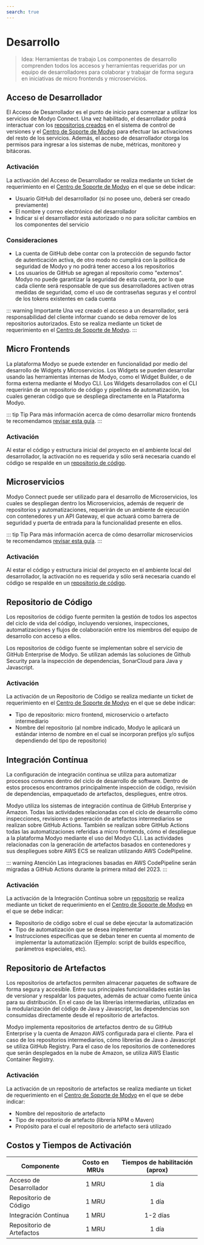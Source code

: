```yaml
---
search: true
---
```


# Desarrollo
>Idea: Herramientas de trabajo
Los componentes de desarrollo comprenden todos los accesos y herramientas requeridas por un equipo de desarrolladores para colaborar y trabajar de forma segura en iniciativas de micro frontends y microservicios.

## Acceso de Desarrollador
El Acceso de Desarrollador es el punto de inicio para comenzar a utilizar los servicios de Modyo Connect. Una vez habilitado, el desarrollador podrá interactuar con los [repositorios creados](#repositorio-de-codigo) en el sistema de control de versiones y el [Centro de Soporte de Modyo](https://support.modyo.com) para efectuar las activaciones del resto de los servicios. Además, el acceso de desarrollador otorga los permisos para ingresar a los sistemas de nube, métricas, monitoreo y bitácoras.

### Activación
La activación del Acceso de Desarrollador se realiza mediante un ticket de requerimiento en el [Centro de Soporte de Modyo](https://support.modyo.com) en el que se debe indicar:
- Usuario GitHub del desarrollador (si no posee uno, deberá ser creado previamente)
- El nombre y correo electrónico del desarrollador
- Indicar si el desarrollador está autorizado o no para solicitar cambios en los componentes del servicio

### Consideraciones
- La cuenta de GitHub debe contar con la protección de segundo factor de autenticación activa, de otro modo no cumplirá con la política de seguridad de Modyo y no podrá tener acceso a los repositorios
- Los usuarios de GitHub se agregan al repositorio como "externos". Modyo no puede garantizar la seguridad de esta cuenta, por lo que cada cliente será responsable de que sus desarrolladores activen otras medidas de seguridad, como el uso de contraseñas seguras y el control de los tokens existentes en cada cuenta

::: warning Importante
Una vez creado el acceso a un desarrollador, será responsabilidad del cliente informar cuando se deba remover de los repositorios autorizados. Esto se realiza mediante un ticket de requerimiento en el [Centro de Soporte de Modyo](https://support.modyo.com).
:::

## Micro Frontends
La plataforma Modyo se puede extender en funcionalidad por medio del desarrollo de Widgets y Microservicios. Los Widgets se pueden desarrollar usando las herramientas internas de Modyo, como el Widget Builder, o de forma externa mediante el Modyo CLI. 
Los Widgets desarrollados con el CLI requerirán de un repositorio de código y pipelines de automatización, los cuales generan código que se despliega directamente en la Plataforma Modyo. 

::: tip Tip
Para más información acerca de cómo desarrollar micro frontends te recomendamos [revisar esta guía](resources.md#desarrollo-de-micro-frontends).
:::

### Activación
Al estar el código y estructura inicial del proyecto en el ambiente local del desarrollador, la activación no es requerida y sólo será necesaria cuando el código se respalde en un [repositorio de código](#repositorio-de-codigo).


## Microservicios
Modyo Connect puede ser utilizado para el desarrollo de Microservicios, los cuales se despliegan dentro los Microservicios, además de requerir de repositorios y automatizaciones, requerirán de un ambiente de ejecución con contenedores y un API Gateway, el que actuará como barrera de seguridad y puerta de entrada para la funcionalidad presente en ellos.

::: tip Tip
Para más información acerca de cómo desarrollar microservicios te recomendamos [revisar esta guía](resources.md#desarrollo-de-micro-frontends).
:::

### Activación
Al estar el código y estructura inicial del proyecto en el ambiente local del desarrollador, la activación no es requerida y sólo será necesaria cuando el código se respalde en un [repositorio de código](#repositorio-de-codigo).

## Repositorio de Código
Los repositorios de código fuente permiten la gestión de todos los aspectos del ciclo de vida del código, incluyendo versiones, inspecciones, automatizaciones y flujos de colaboración entre los miembros del equipo de desarrollo con acceso a ellos.

Los repositorios de código fuente se implementan sobre el servicio de GitHub Enterprise de Modyo. Se utilizan además las soluciones de Github Security para la inspección de dependencias, SonarCloud para Java y Javascript.

### Activación
La activación de un Repositorio de Código se realiza mediante un ticket de requerimiento en el [Centro de Soporte de Modyo](https://support.modyo.com) en el que se debe indicar:
- Tipo de repositorio: micro frontend, microservicio o artefacto intermediario
- Nombre del repositorio (al nombre indicado, Modyo le aplicará un estándar interno de nombre en el cual se incorporan prefijos y/o sufijos dependiendo del tipo de repositorio)


## Integración Contínua
La configuración de integración contínua se utiliza para automatizar procesos comunes dentro del ciclo de desarrollo de software. Dentro de estos procesos encontramos principalmente inspección de código, revisión de dependencias, empaquetado de artefactos, despliegues, entre otros.

Modyo utiliza los sistemas de integración contínua de GitHub Enterprise y Amazon. Todas las actividades relacionadas con el ciclo de desarrollo cómo inspecciones, revisiones o generación de artefactos intermediarios se realizan sobre GitHub Actions. También se realizan sobre GitHub Actions todas las automatizaciones referidas a micro frontends, cómo el despliegue a la plataforma Modyo mediante el uso del Modyo CLI. Las actividades relacionadas con la generación de artefactos basados en contenedores y sus despliegues sobre AWS ECS se realizan utilizando AWS CodePipeline.

::: warning Atención
Las integraciones basadas en AWS CodePipeline serán migradas a GitHub Actions durante la primera mitad del 2023.
:::

### Activación
La activación de la Integración Contínua sobre un [repositorio](#repositorio-de-codigo) se realiza mediante un ticket de requerimiento en el [Centro de Soporte de Modyo](https://support.modyo.com) en el que se debe indicar:
- Repositorio de código sobre el cual se debe ejecutar la automatización
- Tipo de automatización que se desea implementar
- Instrucciones específicas que se deban tener en cuenta al momento de implementar la automatización (Ejemplo: script de builds específico, parámetros especiales, etc).


## Repositorio de Artefactos
Los repositorios de artefactos permiten almacenar paquetes de software de forma segura y accesible. Entre sus principales funcionalidades están las de versionar y respaldar los paquetes, además de actuar como fuente única para su distribución. En el caso de las librerías intermediarias, utilizadas en la modularización del código de Java y Javascript, las dependencias son consumidas directamente desde el repositorio de artefactos.

Modyo implementa repositorios de artefactos dentro de su GitHub Enterprise y la cuenta de Amazon AWS configurada para el cliente. Para el caso de los repositorios intermediarios, cómo librerías de Java o Javascript se utiliza GitHub Registry. Para el caso de los repositorios de contenedores que serán desplegados en la nube de Amazon, se utiliza AWS Elastic Container Registry.

### Activación
La activación de un repositorio de artefactos se realiza mediante un ticket de requerimiento en el [Centro de Soporte de Modyo](https://support.modyo.com) en el que se debe indicar:
- Nombre del repositorio de artefacto
- Tipo de repositorio de artefacto (librería NPM o Maven)
- Propósito para el cual el repositorio de artefacto será utilizado


## Costos y Tiempos de Activación
| Componente        | Costo en MRUs        | Tiempos de habilitación (aprox)  |
| ------------- |:-------------:|:-----:|
|Acceso de Desarrollador|1 MRU|1 día|p
|Repositorio de Código|1 MRU|1 día|
|Integración Contínua|1 MRU|1-2 días|
|Repositorio de Artefactos|1 MRU|1 día|


